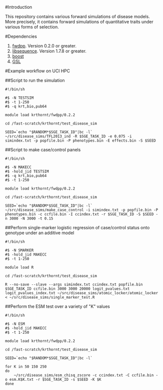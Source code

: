 #Introduction

This repository contains various forward simulations of disease models.  More precisely, it contains forward simulations of quantitative traits under various forms of selection.

#Dependencies

1. [fwdpp](http://github.com/molpopgen/fwdpp). Version 0.2.0 or greater.
2. [libsequence](http://github.com/molpopgen/libsequence).  Version 1.7.8 or greater.
3. [boost](http://www.boost.org)
4. [GSL](http://www.gnu.org/software/gsl)

#Example workflow on UCI HPC

##Script to run the simulation

```
#!/bin/sh

#$ -N TESTSIM
#$ -t 1-250
#$ -q krt,bio,pub64

module load krthornt/fwdpp/0.2.2

cd /fast-scratch/krthornt/test_disease_sim

SEED=`echo "$RANDOM*$SGE_TASK_ID"|bc -l`
~/src/disease_sims/TFL2013_ind -R $SGE_TASK_ID -e 0.075 -i simindex.txt -p popfile.bin -P phenotypes.bin -E effects.bin -S $SEED
```

##Script to make case/control panels
```
#!/bin/sh

#$ -N MAKECC
#$ -hold_jid TESTSIM
#$ -q krt,bio,pub64
#$ -t 1-250

module load krthornt/fwdpp/0.2.2

cd /fast-scratch/krthornt/test_disease_sim

SEED=`echo "$RANDOM*$SGE_TASK_ID"|bc -l`
~/src/disease_sims/make_case_control -i simindex.txt -p popfile.bin -P phenotypes.bin -c ccfile.bin -I ccindex.txt -r $SGE_TASK_ID -S $SEED -n 3000 -N 3000 -t 0.15
```

##Perform single-marker logistic regression of case/control status onto genotype under an additive model
```
#!/bin/sh

#$ -N SMARKER
#$ -hold_jid MAKECC
#$ -t 1-250

module load R

cd /fast-scratch/krthornt/test_disease_sim

R --no-save --slave --args simindex.txt ccindex.txt popfile.bin $SGE_TASK_ID ccfile.bin 3000 3000 20000 logit_pvalues.txt logit_pvalues_index.txt ~/src/disease_sims/atomic_locker/atomic_locker < ~/src/disease_sims/single_marker_test.R
```

##Perform the ESM test over a variety of "K" values
```
#!/bin/sh

#$ -N ESM
#$ -hold_jid MAKECC
#$ -t 1-250

module load krthornt/fwdpp/0.2.2

cd /fast-scratch/krthornt/test_disease_sim

SEED=`echo "$RANDOM*$SGE_TASK_ID"|bc -l`

for K in 50 150 250
do
    ~/src/disease_sims/esm_chisq_zscore -c ccindex.txt -C ccfile.bin -o esm.K$K.txt -r $SGE_TASK_ID -s $SEED -K $K
done
```

